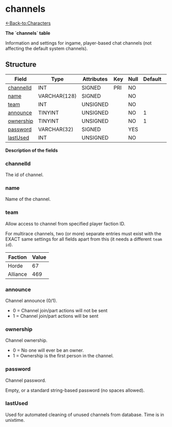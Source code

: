 # channels

[<-Back-to:Characters](database-characters.md)

**The \`channels\` table**

Information and settings for ingame, player-based chat channels (not affecting the default system channels).

## Structure

| Field           | Type         | Attributes | Key | Null | Default | Extra          | Comment |
|-----------------|--------------|------------|-----|------|---------|--------------- |---------|
| [channelId][1]  | INT          | SIGNED     | PRI | NO   |         | AUTO_INCREMENT |         |
| [name][1]       | VARCHAR(128) | SIGNED     |     | NO   |         |                |         |
| [team][2]       | INT          | UNSIGNED   |     | NO   |         |                |         |
| [announce][3]   | TINYINT      | UNSIGNED   |     | NO   | 1       |                |         |
| [ownership][4]  | TINYINT      | UNSIGNED   |     | NO   | 1       |                |         |
| [password][5]   | VARCHAR(32)  | SIGNED     |     | YES  |         |                |         |
| [lastUsed][7]   | INT          | UNSIGNED   |     | NO   |         |                |         |

[1]: #channelId
[2]: #name
[3]: #team
[4]: #announce
[5]: #ownership
[6]: #password
[7]: #bannedlist
[8]: #lastused

**Description of the fields**

### channelId

The id of channel.

### name

Name of the channel.

### team

Allow access to channel from specified player faction ID.

For multirace channels, two (or more) separate entries must exist with the EXACT same settings for all fields apart from this (it needs a different `team id`).

| Faction  | Value |
|----------|-------|
| Horde    | 67    |
| Alliance | 469   |

### announce

Channel announce (0/1).

- 0 = Channel join/part actions will not be sent
- 1 = Channel join/part actions will be sent

### ownership

Channel ownership.

- 0 = No one will ever be an owner.
- 1 = Ownership is the first person in the channel.

### password

Channel password.

Empty, or a standard string-based password (no spaces allowed).

### lastUsed

Used for automated cleaning of unused channels from database. Time is in unixtime.